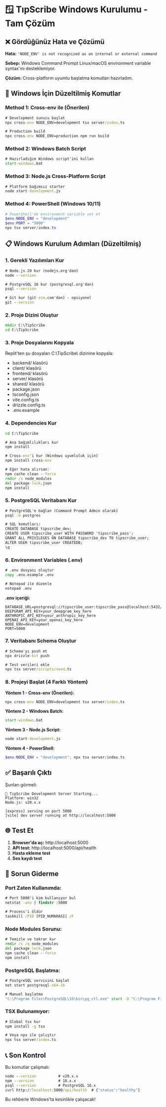# 🪟 TıpScribe Windows Kurulumu - Tam Çözüm

## ❌ Gördüğünüz Hata ve Çözümü

**Hata:** `'NODE_ENV' is not recognized as an internal or external command`

**Sebep:** Windows Command Prompt Linux/macOS environment variable syntax'ını desteklemiyor.

**Çözüm:** Cross-platform uyumlu başlatma komutları hazırladım.

## 🔧 Windows İçin Düzeltilmiş Komutlar

### Method 1: Cross-env ile (Önerilen)
```cmd
# Development sunucu başlat
npx cross-env NODE_ENV=development tsx server/index.ts

# Production build
npx cross-env NODE_ENV=production npm run build
```

### Method 2: Windows Batch Script
```cmd
# Hazırladığım Windows script'ini kullan
start-windows.bat
```

### Method 3: Node.js Cross-Platform Script
```cmd
# Platform bağımsız starter
node start-development.js
```

### Method 4: PowerShell (Windows 10/11)
```powershell
# PowerShell'de environment variable set et
$env:NODE_ENV = "development"
$env:PORT = "5000"
npx tsx server/index.ts
```

## 📋 Windows Kurulum Adımları (Düzeltilmiş)

### 1. Gerekli Yazılımları Kur
```cmd
# Node.js 20 kur (nodejs.org'dan)
node --version

# PostgreSQL 16 kur (postgresql.org'dan)
psql --version

# Git kur (git-scm.com'dan) - opsiyonel
git --version
```

### 2. Proje Dizini Oluştur
```cmd
mkdir C:\TipScribe
cd C:\TipScribe
```

### 3. Proje Dosyalarını Kopyala
Replit'ten şu dosyaları C:\TipScribe\ dizinine kopyala:
- backend/ klasörü
- client/ klasörü  
- frontend/ klasörü
- server/ klasörü
- shared/ klasörü
- package.json
- tsconfig.json
- vite.config.ts
- drizzle.config.ts
- .env.example

### 4. Dependencies Kur
```cmd
cd C:\TipScribe

# Ana bağımlılıkları kur
npm install

# Cross-env'i kur (Windows uyumluluk için)
npm install cross-env

# Eğer hata alırsan:
npm cache clean --force
rmdir /s node_modules
del package-lock.json
npm install
```

### 5. PostgreSQL Veritabanı Kur
```cmd
# PostgreSQL'e bağlan (Command Prompt Admin olarak)
psql -U postgres

# SQL komutları:
CREATE DATABASE tipscribe_dev;
CREATE USER tipscribe_user WITH PASSWORD 'tipscribe_pass';
GRANT ALL PRIVILEGES ON DATABASE tipscribe_dev TO tipscribe_user;
ALTER USER tipscribe_user CREATEDB;
\q
```

### 6. Environment Variables (.env)
```cmd
# .env dosyası oluştur
copy .env.example .env

# Notepad ile düzenle
notepad .env
```

**.env içeriği:**
```env
DATABASE_URL=postgresql://tipscribe_user:tipscribe_pass@localhost:5432/tipscribe_dev
DEEPGRAM_API_KEY=your_deepgram_key_here
ANTHROPIC_API_KEY=your_anthropic_key_here
OPENAI_API_KEY=your_openai_key_here
NODE_ENV=development
PORT=5000
```

### 7. Veritabanı Schema Oluştur
```cmd
# Schema'yı push et
npx drizzle-kit push

# Test verileri ekle
npx tsx server/scripts/seed.ts
```

### 8. Projeyi Başlat (4 Farklı Yöntem)

**Yöntem 1 - Cross-env (Önerilen):**
```cmd
npx cross-env NODE_ENV=development tsx server/index.ts
```

**Yöntem 2 - Windows Batch:**
```cmd
start-windows.bat
```

**Yöntem 3 - Node.js Script:**
```cmd
node start-development.js
```

**Yöntem 4 - PowerShell:**
```powershell
$env:NODE_ENV = "development"; npx tsx server/index.ts
```

## ✅ Başarılı Çıktı

Şunları görmeli:
```
🏥 TıpScribe Development Server Starting...
Platform: win32
Node.js: v20.x.x

[express] serving on port 5000
[vite] dev server running at http://localhost:5000
```

## 🌐 Test Et

1. **Browser'da aç:** http://localhost:5000
2. **API test:** http://localhost:5000/api/health
3. **Hasta ekleme test**
4. **Ses kaydı test**

## 🔧 Sorun Giderme

### Port Zaten Kullanımda:
```cmd
# Port 5000'i kim kullanıyor bul
netstat -ano | findstr :5000

# Process'i öldür
taskkill /PID [PID_NUMARASI] /F
```

### Node Modules Sorunu:
```cmd
# Temizle ve tekrar kur
rmdir /s /q node_modules
del package-lock.json
npm cache clean --force
npm install
```

### PostgreSQL Başlatma:
```cmd
# PostgreSQL servisini başlat
net start postgresql-x64-16

# Manuel başlatma
"C:\Program Files\PostgreSQL\16\bin\pg_ctl.exe" start -D "C:\Program Files\PostgreSQL\16\data"
```

### TSX Bulunamıyor:
```cmd
# Global tsx kur
npm install -g tsx

# Veya npx ile çalıştır
npx tsx server/index.ts
```

## 📞 Son Kontrol

Bu komutlar çalışmalı:
```cmd
node --version          # v20.x.x
npm --version           # 10.x.x
psql --version          # PostgreSQL 16.x
curl http://localhost:5000/api/health  # {"status":"healthy"}
```

Bu rehberle Windows'ta kesinlikle çalışacak!